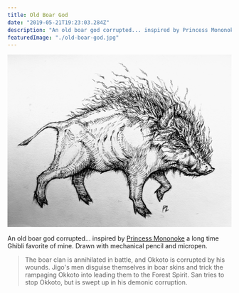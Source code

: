 ```yaml
---
title: Old Boar God
date: "2019-05-21T19:23:03.284Z"
description: "An old boar god corrupted... inspired by Princess Mononoke a long time Ghibli favorite of mine."
featuredImage: "./old-boar-god.jpg"
---
```


![Old Boar God](./old-boar-god.jpg)

An old boar god corrupted... inspired by [Princess Mononoke](https://en.wikipedia.org/wiki/Princess_Mononoke) a long time Ghibli favorite of mine. Drawn with mechanical pencil and micropen.

> The boar clan is annihilated in battle, and Okkoto is corrupted by his wounds. Jigo's men disguise themselves in boar skins and trick the
> rampaging Okkoto into leading them to the Forest Spirit. San tries to stop Okkoto, but is swept up in his demonic corruption.
